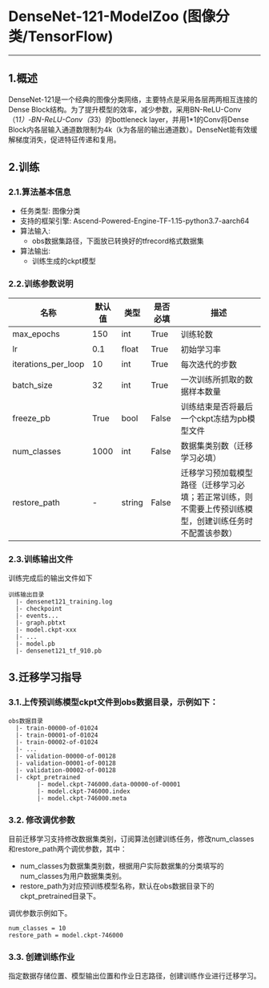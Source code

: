 # DenseNet-121-ModelZoo (图像分类/TensorFlow)

---
## 1.概述
DenseNet-121是一个经典的图像分类网络，主要特点是采用各层两两相互连接的Dense Block结构。为了提升模型的效率，减少参数，采用BN-ReLU-Conv（1*1）-BN-ReLU-Conv（3*3）的bottleneck layer，并用1*1的Conv将Dense Block内各层输入通道数限制为4k（k为各层的输出通道数）。DenseNet能有效缓解梯度消失，促进特征传递和复用。

## 2.训练
### 2.1.算法基本信息
- 任务类型: 图像分类
- 支持的框架引擎: Ascend-Powered-Engine-TF-1.15-python3.7-aarch64
- 算法输入:
    - obs数据集路径，下面放已转换好的tfrecord格式数据集
- 算法输出:
    - 训练生成的ckpt模型

### 2.2.训练参数说明
名称|默认值|类型|是否必填|描述
---|---|---|---|---|
max_epochs|150|int|True|训练轮数
lr|0.1|float|True|初始学习率
iterations_per_loop|10|int|True|每次迭代的步数
batch_size|32|int|True|一次训练所抓取的数据样本数量
freeze_pb|True|bool|False|训练结束是否将最后一个ckpt冻结为pb模型文件
num_classes|1000|int|False|数据集类别数（迁移学习必填）
restore_path|-|string|False|迁移学习预加载模型路径（迁移学习必填；若正常训练，则不需要上传预训练模型，创建训练任务时不配置该参数）

### 2.3.训练输出文件
训练完成后的输出文件如下
```
训练输出目录
  |- densenet121_training.log
  |- checkpoint
  |- events...
  |- graph.pbtxt
  |- model.ckpt-xxx
  |- ...
  |- model.pb
  |- densenet121_tf_910.pb
```

## 3.迁移学习指导
### 3.1.上传预训练模型ckpt文件到obs数据目录，示例如下：
```
obs数据目录
  |- train-00000-of-01024
  |- train-00001-of-01024
  |- train-00002-of-01024
  |- ...
  |- validation-00000-of-00128
  |- validation-00001-of-00128
  |- validation-00002-of-00128
  |- ckpt_pretrained
        |- model.ckpt-746000.data-00000-of-00001
        |- model.ckpt-746000.index
        |- model.ckpt-746000.meta   
```

### 3.2. 修改调优参数
目前迁移学习支持修改数据集类别，订阅算法创建训练任务，修改num_classes和restore_path两个调优参数，其中：

- num_classes为数据集类别数，根据用户实际数据集的分类填写的num_classes为用户数据集类别。
- restore_path为对应预训练模型名称，默认在obs数据目录下的ckpt_pretrained目录下。

调优参数示例如下。
```
num_classes = 10
restore_path = model.ckpt-746000
```

### 3.3. 创建训练作业
指定数据存储位置、模型输出位置和作业日志路径，创建训练作业进行迁移学习。